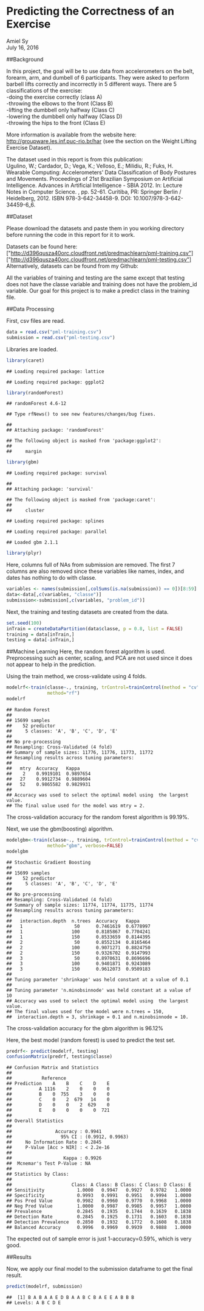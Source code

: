 # Predicting the Correctness of an Exercise
Amiel Sy  
July 16, 2016  



##Background

In this project, the goal will be to use data from accelerometers on the belt, forearm, arm, and dumbell of 6 participants. They were asked to perform barbell lifts correctly and incorrectly in 5 different ways. There are 5 classifications of the exercise:  
-doing the exercise correctly (class A)  
-throwing the elbows to the front (Class B)  
-lifting the dumbbell only halfway (Class C)  
-lowering the dumbbell only halfway (Class D)  
-throwing the hips to the front (Class E)  

More information is available from the website here: http://groupware.les.inf.puc-rio.br/har (see the section on the Weight Lifting Exercise Dataset).

The dataset used in this report is from this publication:   
Ugulino, W.; Cardador, D.; Vega, K.; Velloso, E.; Milidiu, R.; Fuks, H. Wearable Computing: Accelerometers' Data Classification of Body Postures and Movements. Proceedings of 21st Brazilian Symposium on Artificial Intelligence. Advances in Artificial Intelligence - SBIA 2012. In: Lecture Notes in Computer Science. , pp. 52-61. Curitiba, PR: Springer Berlin / Heidelberg, 2012. ISBN 978-3-642-34458-9. DOI: 10.1007/978-3-642-34459-6_6. 

##Dataset

Please download the datasets and paste them in you working directory before running the code in this report for it to work.

Datasets can be found here: ["http://d396qusza40orc.cloudfront.net/predmachlearn/pml-training.csv"]
["http://d396qusza40orc.cloudfront.net/predmachlearn/pml-testing.csv"]  
Alternatively, datasets can be found from my Github: 

All the variables of training and testing are the same except that testing does not have the classe variable and training does not have the problem_id variable. Our goal for this project is to make a predict class in the training file.

##Data Processing

First, csv files are read.


```r
data = read.csv("pml-training.csv")
submission = read.csv("pml-testing.csv")
```

Libraries are loaded.

```r
library(caret)
```

```
## Loading required package: lattice
```

```
## Loading required package: ggplot2
```

```r
library(randomForest)
```

```
## randomForest 4.6-12
```

```
## Type rfNews() to see new features/changes/bug fixes.
```

```
## 
## Attaching package: 'randomForest'
```

```
## The following object is masked from 'package:ggplot2':
## 
##     margin
```

```r
library(gbm)
```

```
## Loading required package: survival
```

```
## 
## Attaching package: 'survival'
```

```
## The following object is masked from 'package:caret':
## 
##     cluster
```

```
## Loading required package: splines
```

```
## Loading required package: parallel
```

```
## Loaded gbm 2.1.1
```

```r
library(plyr)
```
Here, columns full of NAs from submission are removed. The first 7 columns are also removed since these variables like names, index, and dates has nothing to do with classe.


```r
variables <- names(submission[,colSums(is.na(submission)) == 0])[8:59]
data<-data[,c(variables, "classe")]
submission<-submission[,c(variables, "problem_id")]
```

Next, the training and testing datasets are created from the data.

```r
set.seed(100)
inTrain = createDataPartition(data$classe, p = 0.8, list = FALSE)
training = data[inTrain,]
testing = data[-inTrain,]
```

##Machine Learning
Here, the random forest algorithm is used. Preprocessing such as center, scaling, and PCA are not used since it does not appear to help in the prediction.

Using the train method, we cross-validate using 4 folds. 

```r
modelrf<-train(classe~., training, trControl=trainControl(method = "cv", number = 4), 
               method="rf")
modelrf
```

```
## Random Forest 
## 
## 15699 samples
##    52 predictor
##     5 classes: 'A', 'B', 'C', 'D', 'E' 
## 
## No pre-processing
## Resampling: Cross-Validated (4 fold) 
## Summary of sample sizes: 11776, 11776, 11773, 11772 
## Resampling results across tuning parameters:
## 
##   mtry  Accuracy   Kappa    
##    2    0.9919101  0.9897654
##   27    0.9912734  0.9889604
##   52    0.9865582  0.9829931
## 
## Accuracy was used to select the optimal model using  the largest value.
## The final value used for the model was mtry = 2.
```
The cross-validation accuracy for the random forest algorithm is 99.19%.

Next, we use the gbm(boosting) algorithm.


```r
modelgbm<-train(classe~., training, trControl=trainControl(method = "cv", number = 4), 
               method="gbm", verbose=FALSE)
modelgbm
```

```
## Stochastic Gradient Boosting 
## 
## 15699 samples
##    52 predictor
##     5 classes: 'A', 'B', 'C', 'D', 'E' 
## 
## No pre-processing
## Resampling: Cross-Validated (4 fold) 
## Summary of sample sizes: 11774, 11774, 11775, 11774 
## Resampling results across tuning parameters:
## 
##   interaction.depth  n.trees  Accuracy   Kappa    
##   1                   50      0.7461619  0.6778997
##   1                  100      0.8185867  0.7704241
##   1                  150      0.8533659  0.8144395
##   2                   50      0.8552134  0.8165464
##   2                  100      0.9071271  0.8824750
##   2                  150      0.9326702  0.9147993
##   3                   50      0.8970631  0.8696696
##   3                  100      0.9401871  0.9243089
##   3                  150      0.9612073  0.9509183
## 
## Tuning parameter 'shrinkage' was held constant at a value of 0.1
## 
## Tuning parameter 'n.minobsinnode' was held constant at a value of 10
## Accuracy was used to select the optimal model using  the largest value.
## The final values used for the model were n.trees = 150,
##  interaction.depth = 3, shrinkage = 0.1 and n.minobsinnode = 10.
```
The cross-validation accuracy for the gbm algorithm is 96.12%

Here, the best model (random forest) is used to predict the test set.


```r
predrf<- predict(modelrf, testing)
confusionMatrix(predrf, testing$classe)
```

```
## Confusion Matrix and Statistics
## 
##           Reference
## Prediction    A    B    C    D    E
##          A 1116    2    0    0    0
##          B    0  755    3    0    0
##          C    0    2  679   14    0
##          D    0    0    2  629    0
##          E    0    0    0    0  721
## 
## Overall Statistics
##                                           
##                Accuracy : 0.9941          
##                  95% CI : (0.9912, 0.9963)
##     No Information Rate : 0.2845          
##     P-Value [Acc > NIR] : < 2.2e-16       
##                                           
##                   Kappa : 0.9926          
##  Mcnemar's Test P-Value : NA              
## 
## Statistics by Class:
## 
##                      Class: A Class: B Class: C Class: D Class: E
## Sensitivity            1.0000   0.9947   0.9927   0.9782   1.0000
## Specificity            0.9993   0.9991   0.9951   0.9994   1.0000
## Pos Pred Value         0.9982   0.9960   0.9770   0.9968   1.0000
## Neg Pred Value         1.0000   0.9987   0.9985   0.9957   1.0000
## Prevalence             0.2845   0.1935   0.1744   0.1639   0.1838
## Detection Rate         0.2845   0.1925   0.1731   0.1603   0.1838
## Detection Prevalence   0.2850   0.1932   0.1772   0.1608   0.1838
## Balanced Accuracy      0.9996   0.9969   0.9939   0.9888   1.0000
```
The expected out of sample error is just 1-accuracy=0.59%, which is very good.

##Results

Now, we apply our final model to the submission dataframe to get the final result.

```r
predict(modelrf, submission)
```

```
##  [1] B A B A A E D B A A B C B A E E A B B B
## Levels: A B C D E
```
